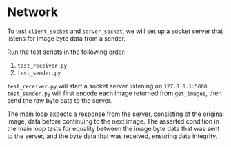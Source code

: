 # Network
To test `client_socket` and `server_socket`, we will set up a socket server that listens for image byte data from a sender.

Run the test scripts in the following order:

1. `test_receiver.py`
2. `test_sender.py`

`test_receiver.py` will start a socket server listening on `127.0.0.1:5000`. `test_sender.py` will first encode each image returned from `get_images`, then send the raw byte data to the server. 

The main loop expects a response from the server, consisting of the original image, data before continuing to the next image. The asserted condition in the main loop tests for equality between the image byte data that was sent to the server, and the byte data that was received, ensuring data integrity.

